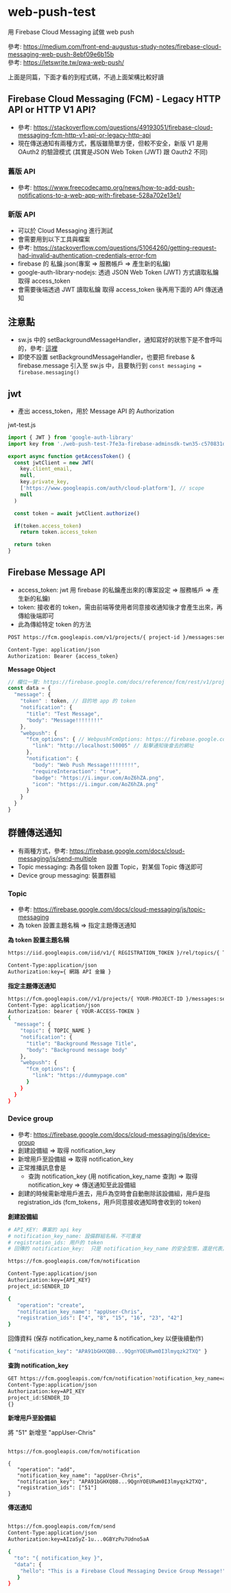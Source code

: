 # web-push-test
用 Firebase Cloud Messaging 試做 web push

參考: https://medium.com/front-end-augustus-study-notes/firebase-cloud-messaging-web-push-8ebf09e6b15b  
參考: https://letswrite.tw/pwa-web-push/  

上面是同篇，下面才看的到程式碼，不過上面架構比較好讀  

## Firebase Cloud Messaging (FCM) - Legacy HTTP API or HTTP V1 API?
* 參考: https://stackoverflow.com/questions/49193051/firebase-cloud-messaging-fcm-http-v1-api-or-legacy-http-api
* 現在傳送通知有兩種方式，舊版雖簡單方便，但較不安全，新版 V1 是用 OAuth2 的驗證模式 (其實是JSON Web Token (JWT) 跟 Oauth2 不同)

### 舊版 API
* 參考: https://www.freecodecamp.org/news/how-to-add-push-notifications-to-a-web-app-with-firebase-528a702e13e1/

### 新版 API
* 可以於 Cloud Messaging 進行測試 
* 會需要用到以下工具與檔案
* 參考: https://stackoverflow.com/questions/51064260/getting-request-had-invalid-authentication-credentials-error-fcm
* firebase 的 私鑰.json(專案 => 服務帳戶 => 產生新的私鑰)
* google-auth-library-nodejs: 透過 JSON Web Token (JWT) 方式讀取私鑰取得 access_token 
* 會需要後端透過 JWT 讀取私鑰 取得 access_token 後再用下面的 API 傳送通知

## 注意點
* sw.js 中的 setBackgroundMessageHandler，通知寫好的狀態下是不會呼叫的，參考: [這裡](https://firebase.google.com/docs/cloud-messaging/js/receive#setting_notification_options_in_the_service_worker)
* 即使不設置 setBackgroundMessageHandler，也要把 firebase & firebase.message 引入至 sw.js 中，且要執行到 ```const messaging = firebase.messaging()```


## jwt
* 產出 access_token，用於 Message API 的 Authorization

jwt-test.js
```js
import { JWT } from 'google-auth-library'
import key from './web-push-test-7fe3a-firebase-adminsdk-twn35-c570831d8a.json'

export async function getAccessToken() {
  const jwtClient = new JWT(
    key.client_email,
    null,
    key.private_key,
    ['https://www.googleapis.com/auth/cloud-platform'], // scope
    null
  )

  const token = await jwtClient.authorize()

  if(token.access_token)
    return token.access_token

  return token
}
```


## Firebase Message API
* access_token: jwt 用 firebase 的私鑰產出來的(專案設定 => 服務帳戶 => 產生新的私鑰)
* token: 接收者的 token，需由前端等使用者同意接收通知後才會產生出來，再傳給後端即可
* 此為傳給特定 token 的方法

```bash
POST https://fcm.googleapis.com/v1/projects/{ project-id }/messages:send

Content-Type: application/json
Authorization: Bearer {access_token}
```

**Message Object**
``` js
// 欄位一覽: https://firebase.google.com/docs/reference/fcm/rest/v1/projects.messages?hl=zh-TW#Notification
const data = {
  "message": {
    "token" : token, // 目的地 app 的 token
    "notification": {
      "title": "Test Message",
      "body": "Message!!!!!!!!"
    },
    "webpush": {
      "fcm_options": { // WebpushFcmOptions: https://firebase.google.com/docs/reference/fcm/rest/v1/projects.messages?hl=zh-TW#webpushfcmoptions
        "link": "http://localhost:50005" // 點擊通知後會去的網址
      },
      "notification": {
        "body": "Web Push Message!!!!!!!!",
        "requireInteraction": "true",
        "badge": "https://i.imgur.com/AoZ6hZA.png",
        "icon": "https://i.imgur.com/AoZ6hZA.png"
      }
    }
  }
}
```

## 群體傳送通知
* 有兩種方式，參考: https://firebase.google.com/docs/cloud-messaging/js/send-multiple
* Topic messaging: 為各個 token 設置 Topic，對某個 Topic 傳送即可
* Device group messaging: 裝置群組

### Topic
* 參考: https://firebase.google.com/docs/cloud-messaging/js/topic-messaging
* 為 token 設置主題名稱 => 指定主題傳送通知

**為 token 設置主題名稱**
```bash
https://iid.googleapis.com/iid/v1/{ REGISTRATION_TOKEN }/rel/topics/{ TOPIC_NAME }

Content-Type:application/json
Authorization:key={ 網路 API 金鑰 }
```

**指定主題傳送通知**
``` bash
https://fcm.googleapis.com//v1/projects/{ YOUR-PROJECT-ID }/messages:send
Content-Type: application/json
Authorization: bearer { YOUR-ACCESS-TOKEN }
{
  "message": {
    "topic": { TOPIC_NAME }
    "notification": {
      "title": "Background Message Title",
      "body": "Background message body"
    },
    "webpush": {
      "fcm_options": {
        "link": "https://dummypage.com"
      }
    }
  }
}
```

### Device group
* 參考: https://firebase.google.com/docs/cloud-messaging/js/device-group
* 創建設備組 => 取得 notification_key
* 新增用戶至設備組 => 取得 notification_key
* 正常推播訊息會是
  * 查詢 notification_key (用 notification_key_name 查詢) => 取得 notification_key => 傳送通知至此設備組
* 創建的時候需新增用戶進去，用戶為空時會自動刪除該設備組，用戶是指 registration_ids (fcm_tokens，用戶同意接收通知時會收到的 token)

**創建設備組** 
``` bash
# API_KEY: 專案的 api key
# notification_key_name: 設備群組名稱，不可重複
# registration_ids: 用戶的 token
# 回傳的 notification_key:  只是 notification_key_name 的安全型態，還是代表其設備組

https://fcm.googleapis.com/fcm/notification

Content-Type:application/json
Authorization:key={API_KEY}
project_id:SENDER_ID

{
   "operation": "create",
   "notification_key_name": "appUser-Chris",
   "registration_ids": ["4", "8", "15", "16", "23", "42"]
}
```

回傳資料 (保存 notification_key_name & notification_key 以便後續動作)
```bash
{ "notification_key": "APA91bGHXQBB...9QgnYOEURwm0I3lmyqzk2TXQ" }
```

**查詢 notification_key**

``` bash
GET https://fcm.googleapis.com/fcm/notification?notification_key_name=appUser-Chris
Content-Type:application/json
Authorization:key=API_KEY
project_id:SENDER_ID
{}
```

**新增用戶至設備組**

將 "51" 新增至 "appUser-Chris"
```

https://fcm.googleapis.com/fcm/notification

{
   "operation": "add",
   "notification_key_name": "appUser-Chris",
   "notification_key": "APA91bGHXQBB...9QgnYOEURwm0I3lmyqzk2TXQ",
   "registration_ids": ["51"]
}
```

**傳送通知**

``` bash

https://fcm.googleapis.com/fcm/send
Content-Type:application/json
Authorization:key=AIzaSyZ-1u...0GBYzPu7Udno5aA

{
  "to": "{ notification_key }",
  "data": {
    "hello": "This is a Firebase Cloud Messaging Device Group Message!",
   }
}
```